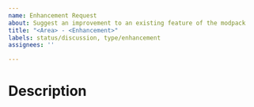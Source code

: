 ```yaml
---
name: Enhancement Request
about: Suggest an improvement to an existing feature of the modpack
title: "<Area> - <Enhancement>"
labels: status/discussion, type/enhancement
assignees: ''

---
```


# Description
<!-- A clear and concise description of what the enhancement is -->
